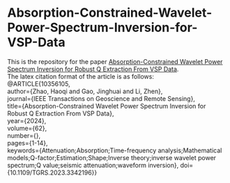 # Absorption-Constrained-Wavelet-Power-Spectrum-Inversion-for-VSP-Data
This is the repository for the paper [Absorption-Constrained Wavelet Power Spectrum Inversion for Robust Q Extraction From VSP Data](https://doi.org/10.1109/TGRS.2023.3342196).\
The latex citation format of the article is as follows:\
@ARTICLE{10356105,\
  author={Zhao, Haoqi and Gao, Jinghuai and Li, Zhen},\
  journal={IEEE Transactions on Geoscience and Remote Sensing},  
  title={Absorption-Constrained Wavelet Power Spectrum Inversion for Robust Q Extraction From VSP Data},\
  year={2024},  
  volume={62},\
  number={},\
  pages={1-14},\
  keywords={Attenuation;Absorption;Time-frequency analysis;Mathematical models;Q-factor;Estimation;Shape;Inverse theory;inverse wavelet power spectrum;Q value;seismic attenuation;waveform inversion},
  doi={10.1109/TGRS.2023.3342196}}
